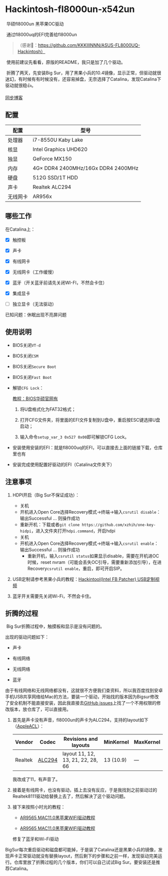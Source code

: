 # Hackintosh-fl8000un-x542un
​	华硕fl8000un 黑苹果OC驱动

​	通过fl8000uq的EFI完善给fl8000un

> （感谢🙏：https://github.com/KKKIIINNN/ASUS-FL8000UQ-Hackintosh）

​	使用前建议先看看，原版的README，我只是加了几个驱动。

​	折腾了两天，先安装Big Sur，用了黑果小兵的10.4镜像，显示正常，但驱动就很迷幻，有时候有有时候没有，还容易掉盘，无奈选择了Catalina，发现Catalina下驱动就很稳👍。

[同步博客](quosimodo.cn)



## 配置

| 配置     | 型号                               |
| -------- | ---------------------------------- |
| 处理器   | i7-8550U Kaby Lake                 |
| 核显     | Intel Graphics UHD620              |
| 独显     | GeForce MX150                      |
| 内存     | 4G× DDR4 2400MHz/16Gx DDR4 2400MHz |
| 硬盘     | 512G SSD/1T HDD                    |
| 声卡     | Realtek ALC294                     |
| 无线网卡 | AR956x                             |



## 哪些工作

在Catalina上：

- [x]  触控板

- [x] 声卡
- [x] 有线网卡
- [x] 无线网卡（工作缓慢）

- [x] 蓝牙（开关蓝牙前请先关闭WI-FI，不然会卡住）
- [x] 集成显卡
- [ ] 独立显卡（无法驱动）

已知问题：休眠出现不亮屏问题

## 使用说明

* BIOS关闭`VT-d`

* BIOS关闭`CSM`

* BIOS关闭`Secure Boot`

* BIOS关闭`Fast Boot`

* 解锁`CFG Lock`：

  [教程：BIOS华硕官网有](https://www.bilibili.com/read/cv6167464/)

  1. 将U盘格式化为FAT32格式；

  2. 打开CFG文件夹，将里面的EFI文件复制到U盘中，重启按ESC键选择U盘启动；

  3. 输入命令`setup_var_3 0x527 0x00`即可解锁CFG Lock。

* 安装使用安装的EFI：就是fl8000uq的EFI，可以直接去上面的链接下载，仓库里也有

* 安装完成使用配置好驱动的EFI（Catalina文件夹下）



## 注意事项

1. HDPI开启（Big Sur不保证成功）：
   * 关机
   * 开机进入Open Core选择Recovery模式->终端->输入`csrutil disable`：输出Successful ... 则操作成功
   * 重新开机：下载或者`git clone https://github.com/xzhih/one-key-hidpi`，进入文件夹打开`hdpi.command`，开启hdpi
   * 关机
   * 开机进入Open Core选择Recovery模式->终端->输入`csrutil enable`：输出Successful ... 则操作成功
     * 重新开机，输入`csrutil status`如果显示disable，需要在开机进OC时候，reset nvram（可能会丢失OC引导，需要重新添加引导），在进Recovery`csrutil enable`，重启，即可开启SIP。

2. USB定制请参考黑果小兵的教程：[Hackintool(Intel FB Patcher) USB定制视频](https://blog.daliansky.net/Intel-FB-Patcher-USB-Custom-Video.html)

3. 蓝牙开关需要先关闭Wi-Fi，不然会卡住。

   

## 折腾的过程

​	Big Sur折腾过程中，触摸板和显示是没有问题的。

出现的驱动问题如下：

* 声卡

* 有线网络

* 无线网络

* 蓝牙

​	由于有线网络和无线网络都没有，这就很不方便我们查资料，所以我百度找到安卓手机USB共享网络给Mac的方法，要装一个驱动，开始找的版本因为Bigsur修改了安全机制不能直接安装，因此我直接去[GitHub issues](https://github.com/jwise/HoRNDIS/issues/102#issuecomment-551255547)上找了一个不用权限的修改版本，放仓库了，可以直接用。

1. 首先是声卡没有声音，fl8000un的声卡为ALC294，支持的layout如下（[AppleACL](https://github.com/acidanthera/AppleALC/wiki/Supported-codecs)）：

   | Vendor  | Codec                                                        | Revisions and layouts             | MinKernel | MaxKernel |
   | ------- | ------------------------------------------------------------ | --------------------------------- | --------- | --------- |
   | Realtek | [ALC294](https://github.com/acidanthera/AppleALC/tree/master/Resources/ALC294) | layout 11, 12, 13, 21, 22, 28, 66 | 13 (10.9) | —         |

   我改成了11，有声音了。

2. 接着是有线网卡，也没有驱动，插上去没有反应，于是我找到之前驱动过的Realtek8111驱动给替换上去了，然后解决了这个驱动问题。

3. 接下来按照小时光的教程：

   * [AR9565 MAC11.0黑苹果WIFI驱动教程](https://www.longzc.cn/index.php/archives/330)

   * [AR9565 MAC11.0黑苹果WIFI驱动教程](https://www.longzc.cn/index.php/archives/330)

   修复了蓝牙和Wi-Fi驱动



​	BigSur每次重启驱动和磁盘都可能掉，于是装了Catalina还是黑果小兵的镜像，发现声卡正常驱动就没有替换layout，然后剩下的步骤和之前一样，发现驱动完美运行。仓库里放了折腾过程的几个版本，你们可以自己试试Big Sur。要安装还是推荐Catalina。



